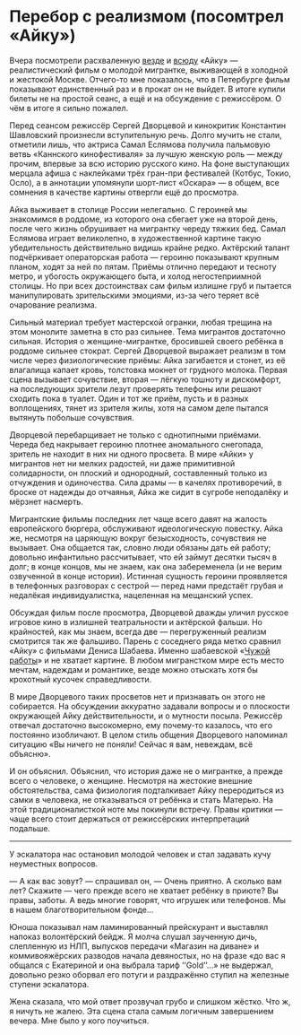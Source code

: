 
# Перебор с реализмом (посомтрел «Айку»)

Вчера посмотрели расхваленную [везде][1] и [всюду][2] «Айку» — реалистический фильм о молодой мигрантке, выживающей в холодной и жестокой Москве. Отчего-то мне показалось, что в Петербурге фильм показывают единственный раз и в прокат он не выйдет. В итоге купили билеты не на простой сеанс, а ещё и на обсуждение с режиссёром. О чём в итоге я сильно пожалел.

Перед сеансом режиссёр Сергей Дворцевой и кинокритик Константин Шавловский произнесли вступительную речь. Долго мучить не стали, отметили лишь, что актриса Самал Еслямова получила пальмовую ветвь «Каннского кинофестиваля» за лучшую женскую роль — между прочим, впервые за всю историю русского кино. На фоне выступающих мерцала афиша с наклейками трёх гран-при фестивалей (Котбус, Токио, Осло), а в аннотации упомянули шорт-лист «Оскара» — в общем, все сомнения в качестве картины отвергли ещё до просмотра.

Айка выживает в столице России нелегально. С героиней мы знакомимся в роддоме, из которого она сбегает уже на второй день, после чего жизнь обрушивает на мигрантку череду тяжких бед. Самал Еслямова играет великолепно, в художественной картине такую убедительность действительно видишь крайне редко. Актёрский талант подчёркивает операторская работа — героиню показывают крупным планом, ходят за ней по пятам. Приёмы отлично передают и тесноту метро, и убогость окружающего быта, и холод негостеприимной столицы. Но при всех достоинствах сам фильм излишне груб и пытается манипулировать зрительскими эмоциями, из-за чего теряет всё очарование реализма.

Сильный материал требует мастерской огранки, любая трещина на этом монолите заметна в сто раз сильнее. Тема мигрантов достаточно сильная. История о женщине-мигрантке, бросившей своего ребёнка в роддоме сильнее стократ. Сергей Дворцевой выражает реализм в том числе через физиологические приёмы: Айка загибается и стонет, из её влагалища капает кровь, толстовка мокнет от грудного молока. Первая сцена вызывает сочувствие, вторая — лёгкую тошноту и дискомфорт, на последующих зрители лезут проверять телефоны или решают сходить пока в туалет. Один и тот же приём, пусть и в разных воплощениях, тянет из зрителя жилы, хотя на самом деле пытался вытянуть побольше сочувствия.

Дворцевой перебарщивает не только с однотипными приёмами. Череда бед накрывает героиню плотнее аномального снегопада, зритель не находит в них ни одного просвета. В мире «Айки» у мигрантов нет ни мелких радостей, ни даже примитивной солидарности, он плоский и однородный, составленный только из отчуждения и одиночества. Сила драмы — в качелях противоречий, в броске от надежды до отчаянья, Айка же сидит в сугробе неподалёку и мёрзнет насмерть.

Мигрантские фильмы последних лет чаще всего давят на жалость европейского бюргера, обслуживают идеологическую повестку. Айка же, несмотря на царяющую вокруг безысходность, сочувствия не вызывает. Она общается так, словно люди обязаны дать ей работу; довольно инфантильно рассчитывает, что ей займут десятки тысяч в долг; в конце концов, мы не знаем, как она забеременела (и не верим озвученной в конце истории). Истинная сущность героини проявляется в телефонных разговорах с сестрой — перед нами предстаёт грубая и недалёкая индивидуалистка, нацеленная на мещанский успех.

Обсуждая фильм после просмотра, Дворцевой дважды уличил русское игровое кино в излишней театральности и актёрской фальши. Но крайностей, как мы знаем, всегда две — перегруженный реализм смотрится так же фальшиво. Парень с соседнего ряда метко сравнил «Айку» с фильмами Дениса Шабаева. Именно шабаевской «[Чужой работы][3]» и не хватает картине. В любом мигранстком мире есть место мечтам, надеждам и романтике, везде можно отыскать хотя бы крохотный кусочек справедливости.

В мире Дворцевого таких просветов нет и признавать он этого не собирается. На обсуждении аккуратно задавали вопросы и о плоскости окружающей Айку действительности, и о мутности посыла. Режиссёр отвечал достаточно высокомерно, ему почему-то казалось, что его постоянно изобличают. В целом стиль общения Дворцевого напоминал ситуацию «Вы ничего не поняли! Сейчас я вам, невеждам, всё объясню».

И он объяснил. Объяснил, что история даже не о мигрантке, а прежде всего о человеке, о женщине. Несмотря на жестокие внешние обстоятельства, сама физиология подталкивает Айку переродиться из самки в человека, не отказываться от ребёнка и стать Матерью. На этой традиционалисткой ноте мы покинули встречу. Правы критики — чаще всего стоит держаться от режиссёрских интерпретаций подальше.

---- 

У эскалатора нас остановил молодой человек и стал задавать кучу неуместных вопросов. 

— А как вас зовут? — спрашивал он, — Очень приятно. А сколько вам лет? Скажите — чего прежде всего не хватает ребёнку в приюте? Вы правы, заботы. А ведь многие говорят, что игрушек или телефонов. Мы в нашем благотворительном фонде… 

Юноша показывал нам ламинированный прейскурант и выставлял напоказ волонтёрский бейдж. Я молча слушал заученную дичь, слепленную из НЛП, выпусков передачи «Магазин на диване» и коммивояжёрских разводов начала девяностых, но на фразе «до вас я общался с Екатериной и она выбрала тариф ’’Gold’’…» не выдержал, довольно резко оборвал его потуги и раздражённо ступил на железные ступени эскалатора.

Жена сказала, что мой ответ прозвучал грубо и слишком жёстко. Что ж, я ничуть не жалею. Эта сцена стала самым логичным завершением вечера. Мне было у кого поучиться.

[1]:	https://kinoart.ru/reviews/ayka
[2]:	https://seance.ru/blog/interviews/ajka-dvorcevoj-eslyamova/%20
[3]:	https://piligrim.fund/film/chuzhaya-rabota